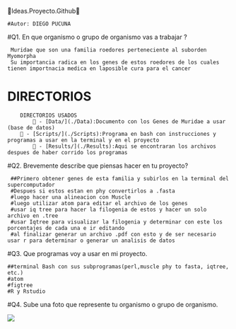 🌟Ideas.Proyecto.Github🌟
	
	#Autor: DIEGO PUCUNA 
	
#Q1. En que organismo o grupo de organismo vas a trabajar ?

     Muridae que son una familia roedores perteneciente al suborden Myomorpha
     Su importancia radica en los genes de estos roedores de los cuales tienen importnacia medica en laposible cura para el cancer
# DIRECTORIOS

		DIRECTORIOS USADOS
         	📁 - [Data/](./Data):Documento con los Genes de Muridae a usar (base de datos)
	  	📁 - [Scripts/](./Scripts):Programa en bash con instrucciones y programas a usar en la terminal y en el proyecto
    		📁 - [Results/](./Results):Aqui se encontraran los archivos despues de haber corrido los programas 
#Q2. Brevemente describe que piensas hacer en tu proyecto?

     ##Primero obtener genes de esta familia y subirlos en la terminal del supercomputador 
     #Despues si estos estan en phy convertirlos a .fasta
     #luego hacer una alineacion con Muscle
     #luego utilizar atom para editar el archivo de los genes
     #usar iq tree para hacer la filogenia de estos y hacer un solo archivo en .tree
     #usar Iqtree para visualizar la filogenia y determinar con este los porcentajes de cada una e ir editando
     #al finalizar generar un archivo .pdf con esto y de ser necesario usar r para determinar o generar un analisis de datos
#Q3. Que programas voy a usar en mi proyecto. 

	##terminal Bash con sus subprogramas(perl,muscle phy to fasta, iqtree, etc.)
	#atom
	#figtree
	#R y Rstudio
#Q4. Sube una foto que represente tu organismo o grupo de organismo. 

![](https://inaturalist-open-data.s3.amazonaws.com/photos/331198558/large.jpg)
